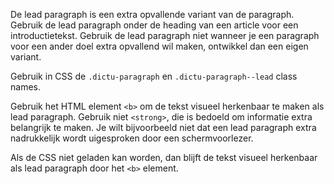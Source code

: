 <!-- @license CC0-1.0 -->

De lead paragraph is een extra opvallende variant van de paragraph. Gebruik de
lead paragraph onder de heading van een article voor een introductietekst.
Gebruik de lead paragraph niet wanneer je een paragraph voor een ander doel
extra opvallend wil maken, ontwikkel dan een eigen variant.

Gebruik in CSS de `.dictu-paragraph` en `.dictu-paragraph--lead` class names.

Gebruik het HTML element `<b>` om de tekst visueel herkenbaar te maken als lead
paragraph. Gebruik niet `<strong>`, die is bedoeld om informatie extra
belangrijk te maken. Je wilt bijvoorbeeld niet dat een lead paragraph extra
nadrukkelijk wordt uigesproken door een schermvoorlezer.

Als de CSS niet geladen kan worden, dan blijft de tekst visueel herkenbaar als
lead paragraph door het `<b>` element.
